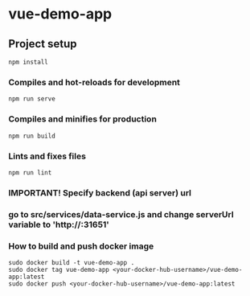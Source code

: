 # vue-demo-app

## Project setup
```
npm install
```

### Compiles and hot-reloads for development
```
npm run serve
```

### Compiles and minifies for production
```
npm run build
```

### Lints and fixes files
```
npm run lint
```

### IMPORTANT! Specify backend (api server) url
### go to src/services/data-service.js and change serverUrl variable to 'http://<your-cluster-ip>:31651'

### How to build and push docker image
```
sudo docker build -t vue-demo-app .
sudo docker tag vue-demo-app <your-docker-hub-username>/vue-demo-app:latest
sudo docker push <your-docker-hub-username>/vue-demo-app:latest
```
